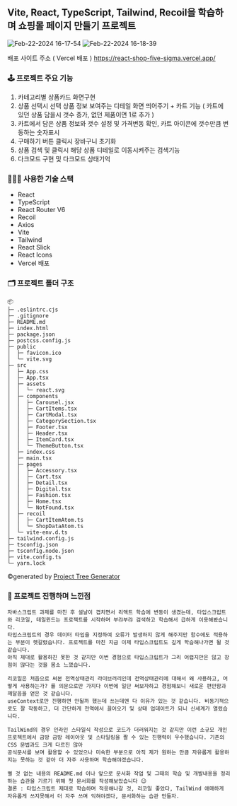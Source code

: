 ## Vite, React, TypeScript, Tailwind, Recoil을 학습하며 쇼핑몰 페이지 만들기 프로젝트

![Feb-22-2024 16-17-54](https://github.com/sueWavy/React-Mission/assets/148526219/8fc99c19-2e0a-43b1-843d-5d4c578b526c)
![Feb-22-2024 16-18-39](https://github.com/sueWavy/React-Mission/assets/148526219/617985c1-7d84-4225-a4a8-5fafc0e6914d)

배포 사이트 주소 ( Vercel 배포 )
https://react-shop-five-sigma.vercel.app/

### 🕹️ 프로젝트 주요 기능
1. 카테고리별 상품카드 화면구현
2. 상품 선택시 선택 상품 정보 보여주는 디테일 화면 띄어주기 + 카트 기능 ( 카트에 있던 상품 담을시 갯수 증가, 없던 제품이면 1로 추가 )
3. 카트에서 담은 상품 정보와 갯수 설정 및 가격변동 확인, 카트 아이콘에 갯수만큼 변동하는 숫자표시
4. 구매하기 버튼 클릭시 장바구니 초기화
5. 상품 검색 및 클릭시 해당 상품 디테일로 이동시켜주는 검색기능
6. 다크모드 구현 및 다크모드 상태기억

### 🧑🏻‍💻 사용한 기술 스택
+ React
+ TypeScript
+ React Router V6
+ Recoil
+ Axios
+ Vite
+ Tailwind
+ React Slick
+ React Icons
+ Vercel 배포

### 🗂️ 프로젝트 폴더 구조 
```
📦 
├─ .eslintrc.cjs
├─ .gitignore
├─ README.md
├─ index.html
├─ package.json
├─ postcss.config.js
├─ public
│  ├─ favicon.ico
│  └─ vite.svg
├─ src
│  ├─ App.css
│  ├─ App.tsx
│  ├─ assets
│  │  └─ react.svg
│  ├─ components
│  │  ├─ Carousel.jsx
│  │  ├─ CartItems.tsx
│  │  ├─ CartModal.tsx
│  │  ├─ CategorySection.tsx
│  │  ├─ Footer.tsx
│  │  ├─ Header.tsx
│  │  ├─ ItemCard.tsx
│  │  └─ ThemeButton.tsx
│  ├─ index.css
│  ├─ main.tsx
│  ├─ pages
│  │  ├─ Accessory.tsx
│  │  ├─ Cart.tsx
│  │  ├─ Detail.tsx
│  │  ├─ Digital.tsx
│  │  ├─ Fashion.tsx
│  │  ├─ Home.tsx
│  │  └─ NotFound.tsx
│  ├─ recoil
│  │  ├─ CartItemAtom.ts
│  │  └─ ShopDataAtom.ts
│  └─ vite-env.d.ts
├─ tailwind.config.js
├─ tsconfig.json
├─ tsconfig.node.json
├─ vite.config.ts
└─ yarn.lock
```
©generated by [Project Tree Generator](https://woochanleee.github.io/project-tree-generator)

### 🎥 프로젝트 진행하며 느낀점

```
자바스크립트 과제를 마친 후 설날이 겹치면서 리액트 학습에 변동이 생겼는데, 타입스크립트와 리코일, 테일윈드는 프로젝트를 시작하며 부랴부랴 검색하고 학습해서 급하게 이용해봤습니다.
타입스크립트의 경우 데이터 타입을 지정하여 오류가 발생하지 않게 해주지만 함수에도 적용하는 부분이 헷갈렸습니다. 프로젝트를 마친 지금 이제 타입스크립트도 깊게 학습해나가면 될 것 같습니다.
아직 제대로 활용하진 못한 것 같지만 이번 경험으로 타입스크립트가 그리 어렵지만은 않고 장점이 많다는 것을 몸소 느꼈습니다.

리코일은 처음으로 써본 전역상태관리 라이브러리인데 전역상태관리에 대해서 왜 사용하고, 어떻게 사용하는가? 를 의문으로만 가지다 이번에 일단 써보자하고 경험해보니 새로운 편안함과 깨달음을 얻은 것 같습니다.
useContext로만 진행하면 안될까 했는데 쓰는데엔 다 이유가 있는 것 같습니다. 비동기적으로도 잘 작동하고, 더 간단하게 전역에서 끌어오기 및 상태 업데이트가 되니 신세계가 열렸습니다.

TailWind의 경우 인라인 스타일식 작성으로 코드가 더러워지는 것 같지만 이런 소규모 개인 프로젝트에서 금방 금방 레이아웃 및 스타일링을 짤 수 있는 진행력이 우수했습니다. 기존의 CSS 문법과도 크게 다르진 않아
공식문서를 보며 활용할 수 있었으나 미숙한 부분으로 아직 제가 원하는 만큼 자유롭게 활용하지는 못하는 것 같아 더 자주 사용하며 학습해야겠습니다.

별 것 없는 내용의 README.md 이나 앞으로 문서화 작업 및 그때의 학습 및 개발내용을 정리하는 습관을 기르기 위해 첫 문서화를 작성해보았습니다 😉
결론 : 타입스크립트 제대로 학습하며 적응해나갈 것, 리코일 좋았다, TailWind 애매하게 자유롭게 쓰지못해서 더 자주 쓰며 익혀야겠다, 문서화하는 습관 만들자.
```

